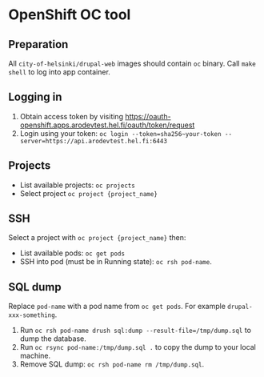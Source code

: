 # OpenShift OC tool

## Preparation

All `city-of-helsinki/drupal-web` images should contain `oc` binary. Call `make shell` to log into app container.

## Logging in

1. Obtain access token by visiting https://oauth-openshift.apps.arodevtest.hel.fi/oauth/token/request
2. Login using your token: `oc login --token=sha256~your-token --server=https://api.arodevtest.hel.fi:6443`

## Projects

- List available projects: `oc projects`
- Select project `oc project {project_name}`

## SSH

Select a project with `oc project {project_name}` then:

- List available pods: `oc get pods`
- SSH into pod (must be in Running state): `oc rsh pod-name`.

## SQL dump
Replace `pod-name` with a pod name from `oc get pods`. For example `drupal-xxx-something`.

1. Run `oc rsh pod-name drush sql:dump --result-file=/tmp/dump.sql` to dump the database.
2. Run `oc rsync pod-name:/tmp/dump.sql .` to copy the dump to your local machine.
3. Remove SQL dump: `oc rsh pod-name rm /tmp/dump.sql`.
